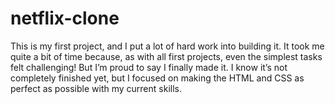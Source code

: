 # netflix-clone
This is my first project, and I put a lot of hard work into building it. It took me quite a bit of time because, as with all first projects, even the simplest tasks felt challenging! But I’m proud to say I finally made it. I know it’s not completely finished yet, but I focused on making the HTML and CSS as perfect as possible with my current skills.
